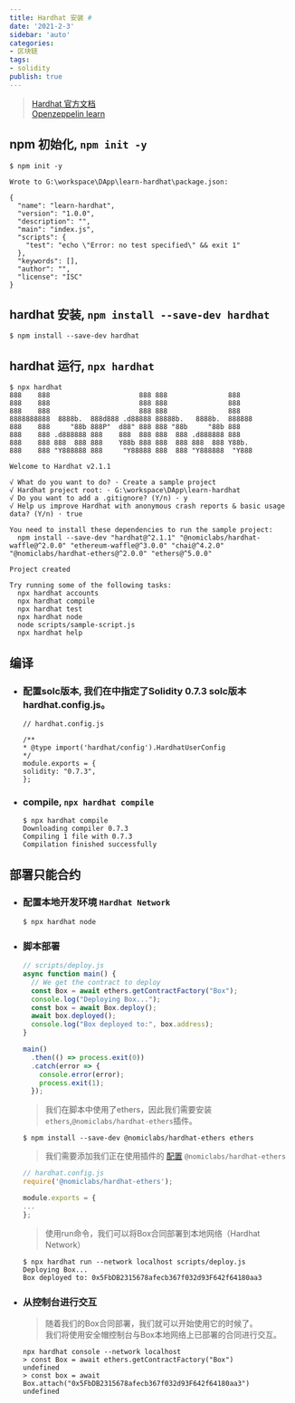 ```yaml
---
title: Hardhat 安装 #
date: '2021-2-3'
sidebar: 'auto'
categories:
- 区块链
tags:
- solidity
publish: true
---
```


> [Hardhat 官方文档](https://hardhat.org/config/#solidity-configuration)   
> [Openzeppelin learn](https://docs.openzeppelin.com/learn/developing-smart-contracts)

## npm 初始化, `npm init -y`

```
$ npm init -y

Wrote to G:\workspace\DApp\learn-hardhat\package.json:

{
  "name": "learn-hardhat",
  "version": "1.0.0",
  "description": "",
  "main": "index.js",
  "scripts": {
    "test": "echo \"Error: no test specified\" && exit 1"
  },
  "keywords": [],
  "author": "",
  "license": "ISC"
}

```


## hardhat 安装, `npm install --save-dev hardhat`

```shell
$ npm install --save-dev hardhat
```


## hardhat 运行, `npx hardhat`

```shell
$ npx hardhat
888    888                      888 888               888
888    888                      888 888               888
888    888                      888 888               888
8888888888  8888b.  888d888 .d88888 88888b.   8888b.  888888
888    888     "88b 888P"  d88" 888 888 "88b     "88b 888
888    888 .d888888 888    888  888 888  888 .d888888 888
888    888 888  888 888    Y88b 888 888  888 888  888 Y88b.
888    888 "Y888888 888     "Y88888 888  888 "Y888888  "Y888

Welcome to Hardhat v2.1.1

√ What do you want to do? · Create a sample project
√ Hardhat project root: · G:\workspace\DApp\learn-hardhat
√ Do you want to add a .gitignore? (Y/n) · y
√ Help us improve Hardhat with anonymous crash reports & basic usage data? (Y/n) · true

You need to install these dependencies to run the sample project:
  npm install --save-dev "hardhat@^2.1.1" "@nomiclabs/hardhat-waffle@^2.0.0" "ethereum-waffle@^3.0.0" "chai@^4.2.0" "@nomiclabs/hardhat-ethers@^2.0.0" "ethers@^5.0.0"

Project created

Try running some of the following tasks:
  npx hardhat accounts
  npx hardhat compile
  npx hardhat test
  npx hardhat node
  node scripts/sample-script.js
  npx hardhat help

```


## 编译
* ### 配置solc版本, 我们在中指定了Solidity 0.7.3 solc版本hardhat.config.js。

    ```
    // hardhat.config.js

    /**
    * @type import('hardhat/config').HardhatUserConfig
    */
    module.exports = {
    solidity: "0.7.3",
    };
    ```

* ### compile, `npx hardhat compile`

    ```
    $ npx hardhat compile
    Downloading compiler 0.7.3
    Compiling 1 file with 0.7.3
    Compilation finished successfully
    ```

## 部署只能合约

* ### 配置本地开发环境 `Hardhat Network` 
  ```shell
  $ npx hardhat node
  ``` 


* ### 脚本部署
  ```javascript
  // scripts/deploy.js
  async function main() {
    // We get the contract to deploy
    const Box = await ethers.getContractFactory("Box");
    console.log("Deploying Box...");
    const box = await Box.deploy();
    await box.deployed();
    console.log("Box deployed to:", box.address);
  }

  main()
    .then(() => process.exit(0))
    .catch(error => {
      console.error(error);
      process.exit(1);
    });
  ```
  > 我们在脚本中使用了ethers，因此我们需要安装`ethers`,`@nomiclabs/hardhat-ethers`插件。
  ```
  $ npm install --save-dev @nomiclabs/hardhat-ethers ethers
  ```
  > 我们需要添加我们正在使用插件的 [配置](https://hardhat.org/config/) `@nomiclabs/hardhat-ethers`
  ```javascript
  // hardhat.config.js
  require('@nomiclabs/hardhat-ethers');

  module.exports = {
  ...
  };
  ```
  > 使用run命令，我们可以将Box合同部署到本地网络（Hardhat Network）
  ```shell
  $ npx hardhat run --network localhost scripts/deploy.js
  Deploying Box...
  Box deployed to: 0x5FbDB2315678afecb367f032d93F642f64180aa3
  ```


* ### 从控制台进行交互
  > 随着我们的Box合同部署，我们就可以开始使用它的时候了。   
  > 我们将使用安全帽控制台与Box本地网络上已部署的合同进行交互。

  ```
  npx hardhat console --network localhost
  > const Box = await ethers.getContractFactory("Box")
  undefined
  > const box = await Box.attach("0x5FbDB2315678afecb367f032d93F642f64180aa3")
  undefined
  ```








